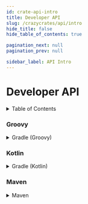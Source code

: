 ```yaml
---
id: crate-api-intro
title: Developer API
slug: /crazycrates/api/intro
hide_title: false
hide_table_of_contents: true

pagination_next: null
pagination_prev: null

sidebar_label: API Intro
---
```

# Developer API

<details>
  <summary>Table of Contents</summary>
  <ol>
    <li>
      <a href="#getting-started">Adding CrazyCrates to your project</a>
      <ul>
        <li><a href="##maven">Maven</a></li>
        <li><a href="##groovy">Gradle (Groovy)</a></li>
        <li><a href="##kotlin">Gradle (Kotlin)</a></li>
      </ul>
    </li>
  </ol>
</details>

### Groovy
<details>
 <summary>
   Gradle (Groovy)
 </summary>

```gradle
repositories {
    maven {
        url = "https://repo.crazycrew.us/releases"
    }
}
```

```gradle
dependencies {
    compileOnly "com.badbones69.crazycrates:crazycrates-paper-api:1.13"
}
```
</details>

### Kotlin
<details>
 <summary>
   Gradle (Kotlin)
 </summary>

```gradle
repositories {
    maven("https://repo.crazycrew.us/releases")
}
```

```gradle
dependencies {
    compileOnly("com.badbones69.crazycrates", "crazycrates-paper-api", "1.13")
}
```
</details>

### Maven
<details>
 <summary>
   Maven
 </summary>

```xml
<repository>
  <id>crazycrew-releases</id>
  <url>https://repo.crazycrew.us/releases</url>
</repository>
```

```xml
<dependency>
  <groupId>com.badbones69.crazycrates</groupId>
  <artifactId>crazycrates-paper-api</artifactId>
  <version>1.13</version>
 </dependency>
```
</details>